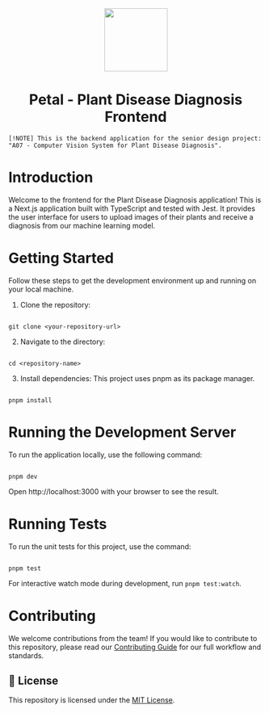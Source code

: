 <div align="center">
<img width="125" height="125" src="https://emojicdn.elk.sh/🌸?style=apple"/>
<h1>Petal - Plant Disease Diagnosis Frontend</h1>
</div>

```
[!NOTE] This is the backend application for the senior design project:
"A07 - Computer Vision System for Plant Disease Diagnosis".
```

# Introduction

Welcome to the frontend for the Plant Disease Diagnosis application! This is a Next.js application built with TypeScript and tested with Jest. It provides the user interface for users to upload images of their plants and receive a diagnosis from our machine learning model.

# Getting Started

Follow these steps to get the development environment up and running on your local machine.

1. Clone the repository:

```

git clone <your-repository-url>

```

2. Navigate to the directory:

```

cd <repository-name>

```

3. Install dependencies: This project uses pnpm as its package manager.

```

pnpm install

```

<!-- 4. Set up environment variables: Copy the example environment file and fill in the required variables.

cp .env.example .env.local

You'll need to set NEXT_PUBLIC_API_BASE_URL to point to your running backend server (e.g., http://127.0.0.1:5000). -->

# Running the Development Server

To run the application locally, use the following command:

```

pnpm dev

```

Open http://localhost:3000 with your browser to see the result.

# Running Tests

To run the unit tests for this project, use the command:

```

pnpm test

```

For interactive watch mode during development, run `pnpm test:watch`.

# Contributing

We welcome contributions from the team! If you would like to contribute to this repository, please read our [Contributing Guide](./CONTRIBUTING.md) for our full workflow and standards.

## 📝 License

This repository is licensed under the [MIT License](./LICENSE).
